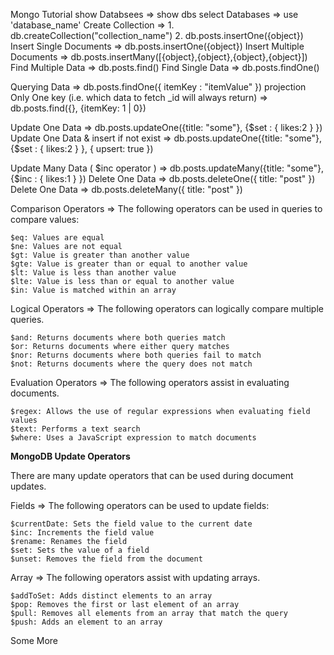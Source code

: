 Mongo Tutorial
show Databsees => show dbs
select Databases => use 'database_name'
Create Collection => 1. db.createCollection("collection_name") 2. db.posts.insertOne({object})
Insert Single Documents => db.posts.insertOne({object})
Insert Multiple Documents => db.posts.insertMany([{object},{object},{object},{object}])
Find Multiple Data => db.posts.find()
Find Single Data => db.posts.findOne()

Querying Data => db.posts.findOne({ itemKey : "itemValue" })
projection Only One key (i.e. which data to fetch \_id will always return) => db.posts.find({}, {itemKey: 1 | 0})

Update One Data => db.posts.updateOne({title: "some"}, {$set : { likes:2 } })
Update One Data & insert if not exist => db.posts.updateOne({title: "some"}, {$set : { likes:2 } }, { upsert: true })

Update Many Data ( $inc operator ) => db.posts.updateMany({title: "some"}, {$inc : { likes:1 } })
Delete One Data => db.posts.deleteOne({ title: "post" })
Delete One Data => db.posts.deleteMany({ title: "post" })

Comparison Operators => The following operators can be used in queries to compare values:

    $eq: Values are equal
    $ne: Values are not equal
    $gt: Value is greater than another value
    $gte: Value is greater than or equal to another value
    $lt: Value is less than another value
    $lte: Value is less than or equal to another value
    $in: Value is matched within an array

Logical Operators => The following operators can logically compare multiple queries.

    $and: Returns documents where both queries match
    $or: Returns documents where either query matches
    $nor: Returns documents where both queries fail to match
    $not: Returns documents where the query does not match

Evaluation Operators => The following operators assist in evaluating documents.

    $regex: Allows the use of regular expressions when evaluating field values
    $text: Performs a text search
    $where: Uses a JavaScript expression to match documents

<strong>MongoDB Update Operators</strong>

There are many update operators that can be used during document updates.

Fields => The following operators can be used to update fields:

    $currentDate: Sets the field value to the current date
    $inc: Increments the field value
    $rename: Renames the field
    $set: Sets the value of a field
    $unset: Removes the field from the document

Array => The following operators assist with updating arrays.

    $addToSet: Adds distinct elements to an array
    $pop: Removes the first or last element of an array
    $pull: Removes all elements from an array that match the query
    $push: Adds an element to an array


Some More